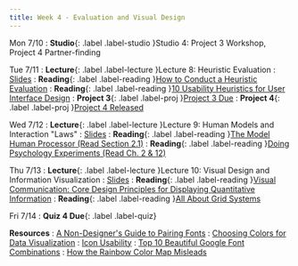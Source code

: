 ```yaml
---
title: Week 4 - Evaluation and Visual Design
---
```


Mon 7/10
: **Studio**{: .label .label-studio }Studio 4: Project 3 Workshop, Project 4 Partner-finding


Tue 7/11
: **Lecture**{: .label .label-lecture }Lecture 8: Heuristic Evaluation
  : [Slides](#)
: **Reading**{: .label .label-reading }[How to Conduct a Heuristic Evaluation](https://www.nngroup.com/articles/how-to-conduct-a-heuristic-evaluation/)
: **Reading**{: .label .label-reading }[10 Usability Heuristics for User Interface Design](https://www.nngroup.com/articles/ten-usability-heuristics/)
: **Project 3**{: .label .label-proj }[Project 3 Due](#)
: **Project 4**{: .label .label-proj }[Project 4 Released](#)

Wed 7/12
: **Lecture**{: .label .label-lecture }Lecture 9: Human Models and Interaction "Laws"
  : [Slides](#)
: **Reading**{: .label .label-reading }[The Model Human Processor (Read Section 2.1)](https://drive.google.com/file/d/1nyEJi3EVMs7AONeO1zUbmHCvHsaXvbTd/view)
: **Reading**{: .label .label-reading }[Doing Psychology Experiments (Read Ch. 2 & 12)](https://drive.google.com/file/d/1U5qLPzlmmLgTh1nPyPvtdTXWG3ylhazi/view)

Thu 7/13
: **Lecture**{: .label .label-lecture }Lecture 10: Visual Design and Information Visualization
  : [Slides](#)
: **Reading**{: .label .label-reading }[Visual Communication: Core Design Principles for Displaying Quantitative Information](http://www.perceptualedge.com/articles/Whitepapers/Visual_Communication.pdf)
: **Reading**{: .label .label-reading }[All About Grid Systems](https://webdesign.tutsplus.com/articles/all-about-grid-systems--webdesign-14471)

Fri 7/14
: **Quiz 4 Due**{: .label .label-quiz}

**Resources**
: [A Non-Designer's Guide to Pairing Fonts](https://visme.co/blog/pairing-fonts/)
: [Choosing Colors for Data Visualization](https://www.perceptualedge.com/articles/b-eye/choosing_colors.pdf)
: [Icon Usability](https://www.nngroup.com/articles/icon-usability/)
: [Top 10 Beautiful Google Font Combinations](https://inkbotdesign.com/google-font-combinations-mixing-typefaces/)
: [How the Rainbow Color Map Misleads](https://eagereyes.org/basics/rainbow-color-map)